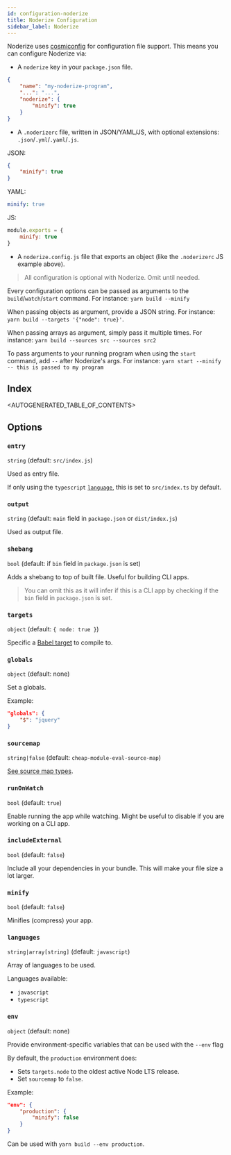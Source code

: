 ```yaml
---
id: configuration-noderize
title: Noderize Configuration
sidebar_label: Noderize
---
```


Noderize uses [cosmiconfig](https://github.com/davidtheclark/cosmiconfig) for configuration file support. This means you can configure Noderize via:

* A `noderize` key in your `package.json` file.

```json
{
    "name": "my-noderize-program",
    "...": "...",
    "noderize": {
        "minify": true
    }
}
```

* A `.noderizerc` file, written in JSON/YAML/JS, with optional extensions: `.json`/`.yml`/`.yaml`/`.js`.

JSON:
```json
{
    "minify": true
}
```

YAML:
```yml
minify: true
```

JS:
```js
module.exports = {
    minify: true
}
```

* A `noderize.config.js` file that exports an object (like the `.noderizerc` JS example above).

> All configuration is optional with Noderize. Omit until needed.

Every configuration options can be passed as arguments to the `build`/`watch`/`start` command. For instance: `yarn build --minify`

When passing objects as argument, provide a JSON string. For instance: `yarn build --targets '{"node": true}'`.

When passing arrays as argument, simply pass it multiple times. For instance: `yarn build --sources src --sources src2`

To pass arguments to your running program when using the `start` command, add `--` after Noderize's args. For instance: `yarn start --minify -- this is passed to my program`

## Index

<AUTOGENERATED_TABLE_OF_CONTENTS>

## Options


### `entry`
`string` (default: `src/index.js`)

Used as entry file.

If only using the `typescript` [`language`](#languages), this is set to `src/index.ts` by default.


### `output`
`string` (default: `main` field in `package.json` or `dist/index.js`)

Used as output file.


### `shebang`
`bool` (default: if `bin` field in `package.json` is set)

Adds a shebang to top of built file. Useful for building CLI apps.

> You can omit this as it will infer if this is a CLI app by checking if the `bin` field in `package.json` is set.


### `targets`
`object` (default: `{ node: true }`)

Specific a [Babel target](https://babeljs.io/docs/plugins/preset-env/#targets) to compile to.


### `globals`
`object` (default: none)

Set a globals.

Example:
```json
"globals": {
    "$": "jquery"
}
```


### `sourcemap`
`string|false` (default: `cheap-module-eval-source-map`)

[See source map types](https://webpack.js.org/configuration/devtool).


### `runOnWatch`
`bool` (default: `true`)

Enable running the app while watching. Might be useful to disable if you are working on a CLI app.


### `includeExternal`
`bool` (default: `false`)

Include all your dependencies in your bundle. This will make your file size a lot larger.


### `minify`
`bool` (default: `false`)

Minifies (compress) your app.


### `languages`
`string|array[string]` (default: `javascript`)

Array of languages to be used.

Languages available:

* `javascript`
* `typescript`


### `env`
`object` (default: none)

Provide environment-specific variables that can be used with the `--env` flag

By default, the `production` environment does:
* Sets `targets.node` to the oldest active Node LTS release.
* Set `sourcemap` to `false`.

Example:
```json
"env": {
    "production": {
        "minify": false
    }
}
```

Can be used with `yarn build --env production`.